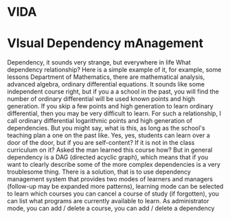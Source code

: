 # VIDA
# VIsual Dependency mAnagement
Dependency, it sounds very strange, but everywhere in life
What dependency relationship? Here is a simple example of it, for example, some lessons Department of Mathematics, there are mathematical analysis, advanced algebra, ordinary differential equations. It sounds like some independent course right, but if you a a school in the past, you will find the number of ordinary differential will be used known points and high generation. If you skip a few points and high generation to learn ordinary differential, then you may be very difficult to learn. For such a relationship, I call ordinary differential logarithmic points and high generation of dependencies. But you might say, what is this, as long as the school's teaching plan a one on the past like. Yes, yes, students can learn over a door of the door, but if you are self-content? If it is not in the class curriculum on it?
Asked the man learned this course how? But in general dependency is a DAG (directed acyclic graph), which means that if you want to clearly describe some of the more complex dependencies is a very troublesome thing.
There is a solution, that is to use dependency management system that provides two modes of learners and managers (follow-up may be expanded more patterns), learning mode can be selected to learn which courses you can cancel a course of study (if forgotten), you can list what programs are currently available to learn. As administrator mode, you can add / delete a course, you can add / delete a dependency
